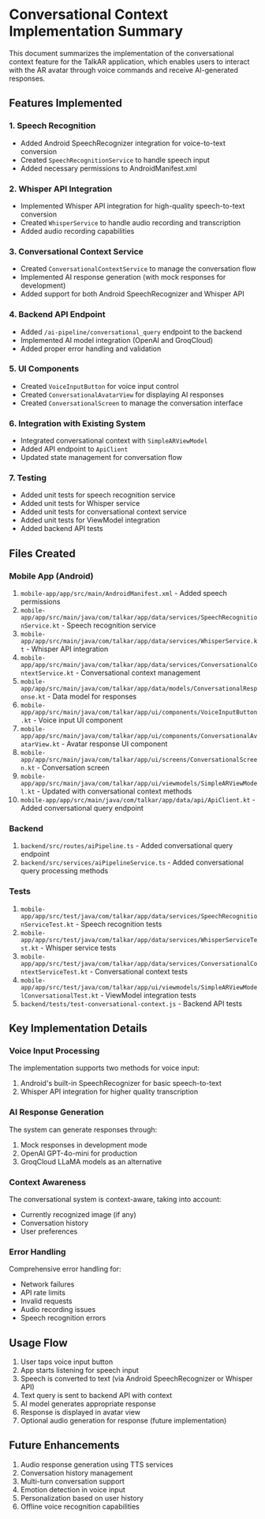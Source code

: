 # Conversational Context Implementation Summary

This document summarizes the implementation of the conversational context feature for the TalkAR application, which enables users to interact with the AR avatar through voice commands and receive AI-generated responses.

## Features Implemented

### 1. Speech Recognition

- Added Android SpeechRecognizer integration for voice-to-text conversion
- Created `SpeechRecognitionService` to handle speech input
- Added necessary permissions to AndroidManifest.xml

### 2. Whisper API Integration

- Implemented Whisper API integration for high-quality speech-to-text conversion
- Created `WhisperService` to handle audio recording and transcription
- Added audio recording capabilities

### 3. Conversational Context Service

- Created `ConversationalContextService` to manage the conversation flow
- Implemented AI response generation (with mock responses for development)
- Added support for both Android SpeechRecognizer and Whisper API

### 4. Backend API Endpoint

- Added `/ai-pipeline/conversational_query` endpoint to the backend
- Implemented AI model integration (OpenAI and GroqCloud)
- Added proper error handling and validation

### 5. UI Components

- Created `VoiceInputButton` for voice input control
- Created `ConversationalAvatarView` for displaying AI responses
- Created `ConversationalScreen` to manage the conversation interface

### 6. Integration with Existing System

- Integrated conversational context with `SimpleARViewModel`
- Added API endpoint to `ApiClient`
- Updated state management for conversation flow

### 7. Testing

- Added unit tests for speech recognition service
- Added unit tests for Whisper service
- Added unit tests for conversational context service
- Added unit tests for ViewModel integration
- Added backend API tests

## Files Created

### Mobile App (Android)

1. `mobile-app/app/src/main/AndroidManifest.xml` - Added speech permissions
2. `mobile-app/app/src/main/java/com/talkar/app/data/services/SpeechRecognitionService.kt` - Speech recognition service
3. `mobile-app/app/src/main/java/com/talkar/app/data/services/WhisperService.kt` - Whisper API integration
4. `mobile-app/app/src/main/java/com/talkar/app/data/services/ConversationalContextService.kt` - Conversational context management
5. `mobile-app/app/src/main/java/com/talkar/app/data/models/ConversationalResponse.kt` - Data model for responses
6. `mobile-app/app/src/main/java/com/talkar/app/ui/components/VoiceInputButton.kt` - Voice input UI component
7. `mobile-app/app/src/main/java/com/talkar/app/ui/components/ConversationalAvatarView.kt` - Avatar response UI component
8. `mobile-app/app/src/main/java/com/talkar/app/ui/screens/ConversationalScreen.kt` - Conversation screen
9. `mobile-app/app/src/main/java/com/talkar/app/ui/viewmodels/SimpleARViewModel.kt` - Updated with conversational context methods
10. `mobile-app/app/src/main/java/com/talkar/app/data/api/ApiClient.kt` - Added conversational query endpoint

### Backend

1. `backend/src/routes/aiPipeline.ts` - Added conversational query endpoint
2. `backend/src/services/aiPipelineService.ts` - Added conversational query processing methods

### Tests

1. `mobile-app/app/src/test/java/com/talkar/app/data/services/SpeechRecognitionServiceTest.kt` - Speech recognition tests
2. `mobile-app/app/src/test/java/com/talkar/app/data/services/WhisperServiceTest.kt` - Whisper service tests
3. `mobile-app/app/src/test/java/com/talkar/app/data/services/ConversationalContextServiceTest.kt` - Conversational context tests
4. `mobile-app/app/src/test/java/com/talkar/app/ui/viewmodels/SimpleARViewModelConversationalTest.kt` - ViewModel integration tests
5. `backend/tests/test-conversational-context.js` - Backend API tests

## Key Implementation Details

### Voice Input Processing

The implementation supports two methods for voice input:

1. Android's built-in SpeechRecognizer for basic speech-to-text
2. Whisper API integration for higher quality transcription

### AI Response Generation

The system can generate responses through:

1. Mock responses in development mode
2. OpenAI GPT-4o-mini for production
3. GroqCloud LLaMA models as an alternative

### Context Awareness

The conversational system is context-aware, taking into account:

- Currently recognized image (if any)
- Conversation history
- User preferences

### Error Handling

Comprehensive error handling for:

- Network failures
- API rate limits
- Invalid requests
- Audio recording issues
- Speech recognition errors

## Usage Flow

1. User taps voice input button
2. App starts listening for speech input
3. Speech is converted to text (via Android SpeechRecognizer or Whisper API)
4. Text query is sent to backend API with context
5. AI model generates appropriate response
6. Response is displayed in avatar view
7. Optional audio generation for response (future implementation)

## Future Enhancements

1. Audio response generation using TTS services
2. Conversation history management
3. Multi-turn conversation support
4. Emotion detection in voice input
5. Personalization based on user history
6. Offline voice recognition capabilities
